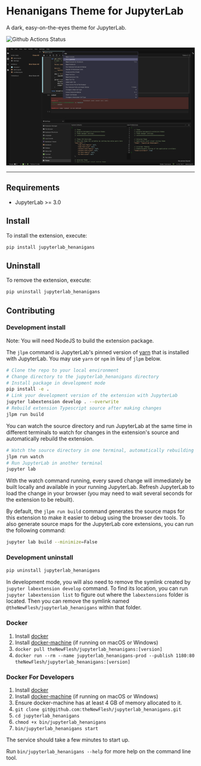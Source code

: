 # Henanigans Theme for JupyterLab

A dark, easy-on-the-eyes theme for JupyterLab.

![Github Actions Status](https://github.com/theNewFlesh/jupyterlab_henanigans/workflows/Build/badge.svg)

<img src='resources/screenshot.png' width='800px'>

---


## Requirements

* JupyterLab >= 3.0

## Install

To install the extension, execute:

```bash
pip install jupyterlab_henanigans
```

## Uninstall

To remove the extension, execute:

```bash
pip uninstall jupyterlab_henanigans
```


## Contributing

### Development install

Note: You will need NodeJS to build the extension package.

The `jlpm` command is JupyterLab's pinned version of
[yarn](https://yarnpkg.com/) that is installed with JupyterLab. You may use
`yarn` or `npm` in lieu of `jlpm` below.

```bash
# Clone the repo to your local environment
# Change directory to the jupyterlab_henanigans directory
# Install package in development mode
pip install -e .
# Link your development version of the extension with JupyterLab
jupyter labextension develop . --overwrite
# Rebuild extension Typescript source after making changes
jlpm run build
```

You can watch the source directory and run JupyterLab at the same time in different terminals to watch for changes in the extension's source and automatically rebuild the extension.

```bash
# Watch the source directory in one terminal, automatically rebuilding when needed
jlpm run watch
# Run JupyterLab in another terminal
jupyter lab
```

With the watch command running, every saved change will immediately be built locally and available in your running JupyterLab. Refresh JupyterLab to load the change in your browser (you may need to wait several seconds for the extension to be rebuilt).

By default, the `jlpm run build` command generates the source maps for this extension to make it easier to debug using the browser dev tools. To also generate source maps for the JupyterLab core extensions, you can run the following command:

```bash
jupyter lab build --minimize=False
```

### Development uninstall

```bash
pip uninstall jupyterlab_henanigans
```

In development mode, you will also need to remove the symlink created by `jupyter labextension develop`
command. To find its location, you can run `jupyter labextension list` to figure out where the `labextensions`
folder is located. Then you can remove the symlink named `@theNewFlesh/jupyterlab_henanigans` within that folder.

### Docker
1. Install
   [docker](https://docs.docker.com/v17.09/engine/installation)
2. Install
   [docker-machine](https://docs.docker.com/machine/install-machine)
   (if running on macOS or Windows)
3. `docker pull theNewFlesh/jupyterlab_henanigans:[version]`
4. `docker run --rm --name jupyterlab_henanigans-prod --publish 1180:80 theNewFlesh/jupyterlab_henanigans:[version]`

### Docker For Developers
1. Install
   [docker](https://docs.docker.com/v17.09/engine/installation)
2. Install
   [docker-machine](https://docs.docker.com/machine/install-machine)
   (if running on macOS or Windows)
3. Ensure docker-machine has at least 4 GB of memory allocated to it.
4. `git clone git@github.com:theNewFlesh/jupyterlab_henanigans.git`
5. `cd jupyterlab_henanigans`
6. `chmod +x bin/jupyterlab_henanigans`
7. `bin/jupyterlab_henanigans start`

The service should take a few minutes to start up.

Run `bin/jupyterlab_henanigans --help` for more help on the command line tool.
